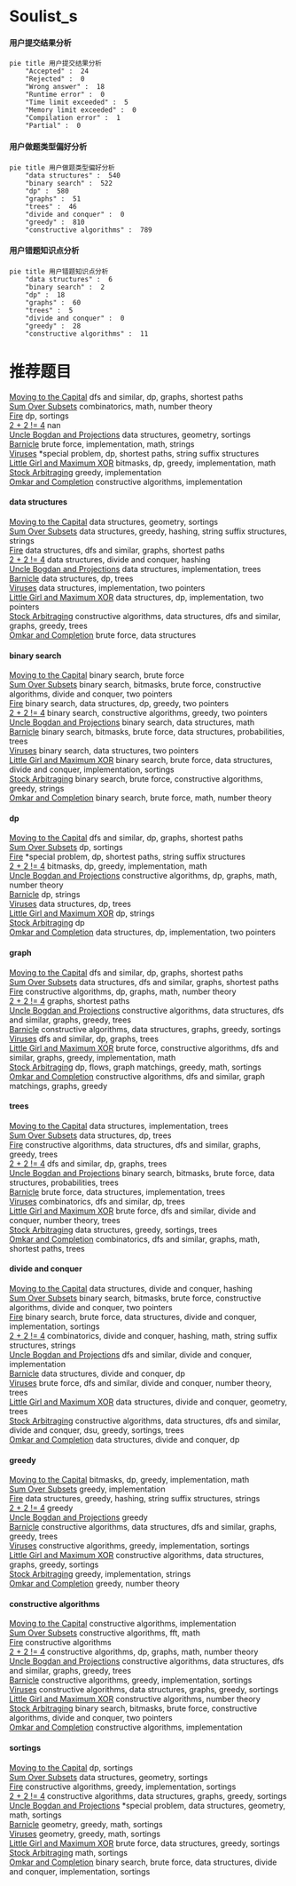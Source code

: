 # Soulist_s
<!-- tabs:start -->
#### **用户提交结果分析**

```mermaid
pie title 用户提交结果分析
    "Accepted" :  24
    "Rejected" :  0
    "Wrong answer" :  18
    "Runtime error" :  0
    "Time limit exceeded" :  5
    "Memory limit exceeded" :  0
    "Compilation error" :  1
    "Partial" :  0
```
#### **用户做题类型偏好分析**

```mermaid
pie title 用户做题类型偏好分析
    "data structures" :  540
    "binary search" :  522
    "dp" :  580
    "graphs" :  51
    "trees" :  46
    "divide and conquer" :  0
    "greedy" :  810
    "constructive algorithms" :  789
```
#### **用户错题知识点分析**

```mermaid
pie title 用户错题知识点分析
    "data structures" :  6
    "binary search" :  2
    "dp" :  18
    "graphs" :  60
    "trees" :  5
    "divide and conquer" :  0
    "greedy" :  28
    "constructive algorithms" :  11
```
<!-- tabs:end -->
# 推荐题目
[Moving to the Capital](http://codeforces.com/problemset/problem/1472/G)		dfs and similar,
                        dp,
                        graphs,
                        shortest paths		  
[Sum Over Subsets](http://codeforces.com/problemset/problem/1436/F)		combinatorics,
                        math,
                        number theory		  
[Fire](http://codeforces.com/problemset/problem/864/E)		dp,
                        sortings		  
[2 + 2 != 4](http://codeforces.com/problemset/problem/952/F)		nan		  
[Uncle Bogdan and Projections](http://codeforces.com/problemset/problem/1388/E)		data structures,
                        geometry,
                        sortings		  
[Barnicle](http://codeforces.com/problemset/problem/697/B)		brute force,
                        implementation,
                        math,
                        strings		  
[Viruses](http://codeforces.com/problemset/problem/1387/C)		*special problem,
                        dp,
                        shortest paths,
                        string suffix structures		  
[Little Girl and Maximum XOR](http://codeforces.com/problemset/problem/276/D)		bitmasks,
                        dp,
                        greedy,
                        implementation,
                        math		  
[Stock Arbitraging](http://codeforces.com/problemset/problem/1150/A)		greedy,
                        implementation		  
[Omkar and Completion](http://codeforces.com/problemset/problem/1372/A)		constructive algorithms,
                        implementation		  
<!-- tabs:start -->
#### **data structures**
[Moving to the Capital](http://codeforces.com/problemset/problem/1388/E)		data structures,
                        geometry,
                        sortings		  
[Sum Over Subsets](http://codeforces.com/problemset/problem/524/F)		data structures,
                        greedy,
                        hashing,
                        string suffix structures,
                        strings		  
[Fire](http://codeforces.com/problemset/problem/144/D)		data structures,
                        dfs and similar,
                        graphs,
                        shortest paths		  
[2 + 2 != 4](http://codeforces.com/problemset/problem/452/F)		data structures,
                        divide and conquer,
                        hashing		  
[Uncle Bogdan and Projections](http://codeforces.com/problemset/problem/331/D3)		data structures,
                        implementation,
                        trees		  
[Barnicle](https://codeforces.com/contest/1084/problem/D)		data structures,
                        dp,
                        trees		  
[Viruses](http://codeforces.com/problemset/problem/280/B)		data structures,
                        implementation,
                        two pointers		  
[Little Girl and Maximum XOR](http://codeforces.com/problemset/problem/961/B)		data structures,
                        dp,
                        implementation,
                        two pointers		  
[Stock Arbitraging](http://codeforces.com/problemset/problem/1286/B)		constructive algorithms,
                        data structures,
                        dfs and similar,
                        graphs,
                        greedy,
                        trees		  
[Omkar and Completion](http://codeforces.com/problemset/problem/940/F)		brute force,
                        data structures		  
#### **binary search**
[Moving to the Capital](http://codeforces.com/problemset/problem/371/C)		binary search,
                        brute force		  
[Sum Over Subsets](http://codeforces.com/problemset/problem/1438/E)		binary search,
                        bitmasks,
                        brute force,
                        constructive algorithms,
                        divide and conquer,
                        two pointers		  
[Fire](http://codeforces.com/problemset/problem/1492/C)		binary search,
                        data structures,
                        dp,
                        greedy,
                        two pointers		  
[2 + 2 != 4](http://codeforces.com/problemset/problem/1463/D)		binary search,
                        constructive algorithms,
                        greedy,
                        two pointers		  
[Uncle Bogdan and Projections](http://codeforces.com/problemset/problem/1490/G)		binary search,
                        data structures,
                        math		  
[Barnicle](http://codeforces.com/problemset/problem/1479/D)		binary search,
                        bitmasks,
                        brute force,
                        data structures,
                        probabilities,
                        trees		  
[Viruses](http://codeforces.com/problemset/problem/1436/E)		binary search,
                        data structures,
                        two pointers		  
[Little Girl and Maximum XOR](http://codeforces.com/problemset/problem/1461/D)		binary search,
                        brute force,
                        data structures,
                        divide and conquer,
                        implementation,
                        sortings		  
[Stock Arbitraging](http://codeforces.com/problemset/problem/1493/C)		binary search,
                        brute force,
                        constructive algorithms,
                        greedy,
                        strings		  
[Omkar and Completion](http://codeforces.com/problemset/problem/1487/D)		binary search,
                        brute force,
                        math,
                        number theory		  
#### **dp**
[Moving to the Capital](http://codeforces.com/problemset/problem/1472/G)		dfs and similar,
                        dp,
                        graphs,
                        shortest paths		  
[Sum Over Subsets](http://codeforces.com/problemset/problem/864/E)		dp,
                        sortings		  
[Fire](http://codeforces.com/problemset/problem/1387/C)		*special problem,
                        dp,
                        shortest paths,
                        string suffix structures		  
[2 + 2 != 4](http://codeforces.com/problemset/problem/276/D)		bitmasks,
                        dp,
                        greedy,
                        implementation,
                        math		  
[Uncle Bogdan and Projections](http://codeforces.com/problemset/problem/772/C)		constructive algorithms,
                        dp,
                        graphs,
                        math,
                        number theory		  
[Barnicle](http://codeforces.com/problemset/problem/137/D)		dp,
                        strings		  
[Viruses](https://codeforces.com/contest/1084/problem/D)		data structures,
                        dp,
                        trees		  
[Little Girl and Maximum XOR](http://codeforces.com/problemset/problem/1163/D)		dp,
                        strings		  
[Stock Arbitraging](https://codeforces.com/contest/544/problem/C)		dp		  
[Omkar and Completion](http://codeforces.com/problemset/problem/961/B)		data structures,
                        dp,
                        implementation,
                        two pointers		  
#### **graph**
[Moving to the Capital](http://codeforces.com/problemset/problem/1472/G)		dfs and similar,
                        dp,
                        graphs,
                        shortest paths		  
[Sum Over Subsets](http://codeforces.com/problemset/problem/144/D)		data structures,
                        dfs and similar,
                        graphs,
                        shortest paths		  
[Fire](http://codeforces.com/problemset/problem/772/C)		constructive algorithms,
                        dp,
                        graphs,
                        math,
                        number theory		  
[2 + 2 != 4](https://codeforces.com/contest/602/problem/C)		graphs,
                        shortest paths		  
[Uncle Bogdan and Projections](http://codeforces.com/problemset/problem/1286/B)		constructive algorithms,
                        data structures,
                        dfs and similar,
                        graphs,
                        greedy,
                        trees		  
[Barnicle](http://codeforces.com/problemset/problem/729/E)		constructive algorithms,
                        data structures,
                        graphs,
                        greedy,
                        sortings		  
[Viruses](http://codeforces.com/problemset/problem/682/C)		dfs and similar,
                        dp,
                        graphs,
                        trees		  
[Little Girl and Maximum XOR](http://codeforces.com/problemset/problem/1487/C)		brute force,
                        constructive algorithms,
                        dfs and similar,
                        graphs,
                        greedy,
                        implementation,
                        math		  
[Stock Arbitraging](http://codeforces.com/problemset/problem/1437/C)		dp,
                        flows,
                        graph matchings,
                        greedy,
                        math,
                        sortings		  
[Omkar and Completion](http://codeforces.com/problemset/problem/1470/D)		constructive algorithms,
                        dfs and similar,
                        graph matchings,
                        graphs,
                        greedy		  
#### **trees**
[Moving to the Capital](http://codeforces.com/problemset/problem/331/D3)		data structures,
                        implementation,
                        trees		  
[Sum Over Subsets](https://codeforces.com/contest/1084/problem/D)		data structures,
                        dp,
                        trees		  
[Fire](http://codeforces.com/problemset/problem/1286/B)		constructive algorithms,
                        data structures,
                        dfs and similar,
                        graphs,
                        greedy,
                        trees		  
[2 + 2 != 4](http://codeforces.com/problemset/problem/682/C)		dfs and similar,
                        dp,
                        graphs,
                        trees		  
[Uncle Bogdan and Projections](http://codeforces.com/problemset/problem/1479/D)		binary search,
                        bitmasks,
                        brute force,
                        data structures,
                        probabilities,
                        trees		  
[Barnicle](http://codeforces.com/problemset/problem/1511/C)		brute force,
                        data structures,
                        implementation,
                        trees		  
[Viruses](http://codeforces.com/problemset/problem/1499/F)		combinatorics,
                        dfs and similar,
                        dp,
                        trees		  
[Little Girl and Maximum XOR](http://codeforces.com/problemset/problem/1491/E)		brute force,
                        dfs and similar,
                        divide and conquer,
                        number theory,
                        trees		  
[Stock Arbitraging](http://codeforces.com/problemset/problem/1466/D)		data structures,
                        greedy,
                        sortings,
                        trees		  
[Omkar and Completion](http://codeforces.com/problemset/problem/1495/D)		combinatorics,
                        dfs and similar,
                        graphs,
                        math,
                        shortest paths,
                        trees		  
#### **divide and conquer**
[Moving to the Capital](http://codeforces.com/problemset/problem/452/F)		data structures,
                        divide and conquer,
                        hashing		  
[Sum Over Subsets](http://codeforces.com/problemset/problem/1438/E)		binary search,
                        bitmasks,
                        brute force,
                        constructive algorithms,
                        divide and conquer,
                        two pointers		  
[Fire](http://codeforces.com/problemset/problem/1461/D)		binary search,
                        brute force,
                        data structures,
                        divide and conquer,
                        implementation,
                        sortings		  
[2 + 2 != 4](http://codeforces.com/problemset/problem/1466/G)		combinatorics,
                        divide and conquer,
                        hashing,
                        math,
                        string suffix structures,
                        strings		  
[Uncle Bogdan and Projections](http://codeforces.com/problemset/problem/1490/D)		dfs and similar,
                        divide and conquer,
                        implementation		  
[Barnicle](https://codeforces.com/contest/1483/problem/C)		data structures,
                        divide and conquer,
                        dp		  
[Viruses](http://codeforces.com/problemset/problem/1491/E)		brute force,
                        dfs and similar,
                        divide and conquer,
                        number theory,
                        trees		  
[Little Girl and Maximum XOR](http://codeforces.com/problemset/problem/1303/G)		data structures,
                        divide and conquer,
                        geometry,
                        trees		  
[Stock Arbitraging](http://codeforces.com/problemset/problem/1494/D)		constructive algorithms,
                        data structures,
                        dfs and similar,
                        divide and conquer,
                        dsu,
                        greedy,
                        sortings,
                        trees		  
[Omkar and Completion](http://codeforces.com/problemset/problem/1482/E)		data structures,
                        divide and conquer,
                        dp		  
#### **greedy**
[Moving to the Capital](http://codeforces.com/problemset/problem/276/D)		bitmasks,
                        dp,
                        greedy,
                        implementation,
                        math		  
[Sum Over Subsets](http://codeforces.com/problemset/problem/1150/A)		greedy,
                        implementation		  
[Fire](http://codeforces.com/problemset/problem/524/F)		data structures,
                        greedy,
                        hashing,
                        string suffix structures,
                        strings		  
[2 + 2 != 4](http://codeforces.com/problemset/problem/1040/A)		greedy		  
[Uncle Bogdan and Projections](http://codeforces.com/problemset/problem/337/A)		greedy		  
[Barnicle](http://codeforces.com/problemset/problem/1286/B)		constructive algorithms,
                        data structures,
                        dfs and similar,
                        graphs,
                        greedy,
                        trees		  
[Viruses](http://codeforces.com/problemset/problem/313/C)		constructive algorithms,
                        greedy,
                        implementation,
                        sortings		  
[Little Girl and Maximum XOR](http://codeforces.com/problemset/problem/729/E)		constructive algorithms,
                        data structures,
                        graphs,
                        greedy,
                        sortings		  
[Stock Arbitraging](http://codeforces.com/problemset/problem/765/B)		greedy,
                        implementation,
                        strings		  
[Omkar and Completion](http://codeforces.com/problemset/problem/1113/B)		greedy,
                        number theory		  
#### **constructive algorithms**
[Moving to the Capital](http://codeforces.com/problemset/problem/1372/A)		constructive algorithms,
                        implementation		  
[Sum Over Subsets](http://codeforces.com/problemset/problem/1270/I)		constructive algorithms,
                        fft,
                        math		  
[Fire](http://codeforces.com/problemset/problem/301/C)		constructive algorithms		  
[2 + 2 != 4](http://codeforces.com/problemset/problem/772/C)		constructive algorithms,
                        dp,
                        graphs,
                        math,
                        number theory		  
[Uncle Bogdan and Projections](http://codeforces.com/problemset/problem/1286/B)		constructive algorithms,
                        data structures,
                        dfs and similar,
                        graphs,
                        greedy,
                        trees		  
[Barnicle](http://codeforces.com/problemset/problem/313/C)		constructive algorithms,
                        greedy,
                        implementation,
                        sortings		  
[Viruses](http://codeforces.com/problemset/problem/729/E)		constructive algorithms,
                        data structures,
                        graphs,
                        greedy,
                        sortings		  
[Little Girl and Maximum XOR](http://codeforces.com/problemset/problem/776/B)		constructive algorithms,
                        number theory		  
[Stock Arbitraging](http://codeforces.com/problemset/problem/1438/E)		binary search,
                        bitmasks,
                        brute force,
                        constructive algorithms,
                        divide and conquer,
                        two pointers		  
[Omkar and Completion](http://codeforces.com/problemset/problem/1427/D)		constructive algorithms,
                        implementation		  
#### **sortings**
[Moving to the Capital](http://codeforces.com/problemset/problem/864/E)		dp,
                        sortings		  
[Sum Over Subsets](http://codeforces.com/problemset/problem/1388/E)		data structures,
                        geometry,
                        sortings		  
[Fire](http://codeforces.com/problemset/problem/313/C)		constructive algorithms,
                        greedy,
                        implementation,
                        sortings		  
[2 + 2 != 4](http://codeforces.com/problemset/problem/729/E)		constructive algorithms,
                        data structures,
                        graphs,
                        greedy,
                        sortings		  
[Uncle Bogdan and Projections](http://codeforces.com/problemset/problem/1386/B)		*special problem,
                        data structures,
                        geometry,
                        math,
                        sortings		  
[Barnicle](https://codeforces.com/contest/1496/problem/C)		geometry,
                        greedy,
                        math,
                        sortings		  
[Viruses](http://codeforces.com/problemset/problem/1495/A)		geometry,
                        greedy,
                        math,
                        sortings		  
[Little Girl and Maximum XOR](http://codeforces.com/problemset/problem/1497/A)		brute force,
                        data structures,
                        greedy,
                        sortings		  
[Stock Arbitraging](http://codeforces.com/problemset/problem/1427/A)		math,
                        sortings		  
[Omkar and Completion](http://codeforces.com/problemset/problem/1461/D)		binary search,
                        brute force,
                        data structures,
                        divide and conquer,
                        implementation,
                        sortings		  
<!-- tabs:end -->
